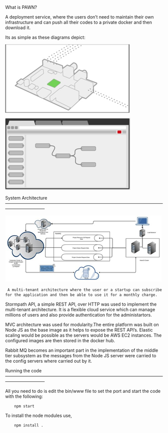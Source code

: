 What is PAWN? 

A deployment service, where the users don’t need to maintain their own infrastructure and can push all their codes to a private docker and then download it. 

Its as simple as these diagrams depict:

![Alt text](public/images/build_1.jpg?raw=true "Build you App")

![Alt text](public/images/create_1.jpg?raw=true "Draw out your deployment")


System Architecture
—————————————————————————————————————————————

![Alt text](public/images/projarch_1.jpg?raw=true "PAWN Architecture")

     A multi-tenant architecture where the user or a startup can subscribe for the application and then be able to use it for a monthly charge. 

Stormpath API, a simple REST API, over HTTP was used to implement the multi-tenant architecture. It is a flexible cloud service which can manage millions of users and also provide authentication for the administartors. 

MVC architecture was used for modularity.The entire platform was built on Node JS as the base image as it helps to expose the REST API’s. Elastic scaling would be possible as the servers would be AWS EC2 instances. The configured images are then stored in the docker hub.

Rabbit MQ becomes an important part in the implementation of the middle tier subsystem as the messages from the Node JS server were carried to the config servers where carried out by it. 

Running the code
—————————————————————————————————————————————

All you need to do is edit the bin/www file to set the port and start the code with the following:

		npm start

To install the node modules use,

		npm install .


